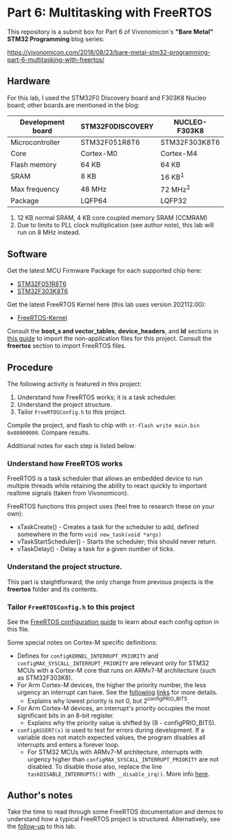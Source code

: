 # Part 6: Multitasking with FreeRTOS
This repository is a submit box for Part 6 of Vivonomicon's **"Bare Metal" STM32 Programming** blog series:

https://vivonomicon.com/2018/08/23/bare-metal-stm32-programming-part-6-multitasking-with-freertos/

## Hardware
For this lab, I used the STM32F0 Discovery board and F303K8 Nucleo board; other boards are mentioned in the blog:

Development board | STM32F0DISCOVERY | NUCLEO-F303K8
------------------|------------------|---------------
Microcontroller   | STM32F051R8T6    | STM32F303K8T6
Core              | Cortex-M0        | Cortex-M4
Flash memory      | 64 KB            | 64 KB
SRAM              | 8 KB             | 16 KB<sup>1</sup>
Max frequency     | 48 MHz           | 72 MHz<sup>2</sup>
Package           | LQFP64           | LQFP32

1. 12 KB normal SRAM, 4 KB core coupled memory SRAM (CCMRAM)
2. Due to limits to PLL clock multiplication (see author note), this lab will run on 8 MHz instead.

## Software
Get the latest MCU Firmware Package for each supported chip here:
* [STM32F051R8T6](https://github.com/STMicroelectronics/STM32CubeF0 "STM32CubeF0")
* [STM32F303K8T6](https://github.com/STMicroelectronics/STM32CubeF3 "STM32CubeF3")

Get the latest FreeRTOS Kernel here (this lab uses version 202112.00):
* [FreeRTOS-Kernel](https://github.com/FreeRTOS/FreeRTOS-Kernel "FreeRTOS kernel only")

Consult the **boot_s and vector_tables**, **device_headers**, and **ld** sections in [this guide](../../import-files.md) to import the non-application files for this project. Consult the **freertos** section to import FreeRTOS files.

## Procedure
The following activity is featured in this project:
1. Understand how FreeRTOS works; it is a task scheduler.
2. Understand the project structure.
3. Tailor `FreeRTOSConfig.h` to this project.

Compile the project, and flash to chip with `st-flash write main.bin 0x08000000`. Compare results.

Additional notes for each step is listed below:

### Understand how FreeRTOS works
FreeRTOS is a task scheduler that allows an embedded device to run multiple threads while retaining the ability to react quickly to important realtime signals (taken from Vivonomicon).

FreeRTOS functions this project uses (feel free to research these on your own):
* xTaskCreate() - Creates a task for the scheduler to add, defined somewhere in the form
`void new_task(void *args)`
* vTaskStartScheduler() - Starts the scheduler; this should never return.
* vTaskDelay() - Delay a task for a given number of ticks. 

### Understand the project structure.
This part is staightforward; the only change from previous projects is the **freertos** folder and its contents.

### Tailor `FreeRTOSConfig.h` to this project
See the [FreeRTOS configuration guide](https://www.freertos.org/a00110.html) to learn about each config option in this file.

Some special notes on Cortex-M specific definitions:
* Defines for `configKERNEL_INTERRUPT_PRIORITY` and `configMAX_SYSCALL_INTERRUPT_PRIORITY` are relevant only for STM32 MCUs with a Cortex-M core that runs on ARMv7-M architecture (such as STM32F303K8).
* For Arm Cortex-M devices, the higher the priority number, the less urgency an interrupt can have. See the [following](https://community.arm.com/arm-community-blogs/b/embedded-blog/posts/cutting-through-the-confusion-with-arm-cortex-m-interrupt-priorities "ARM community blogs") [links](https://www.freertos.org/RTOS-Cortex-M3-M4.html "FreeRTOS note for Cortex-M") for more details.
  * Explains why lowest priority is not 0, but 2<sup>configPRIO_BITS</sup>.
* For Arm Cortex-M devices, an interrupt's priority occupies the most significant bits in an 8-bit register.
  * Explains why the priority value is shifted by (8 - configPRIO_BITS).
* `configASSERT(x)` is used to test for errors during development. If a variable does not match expected values, the program disables all interrupts and enters a forever loop.
  * For STM32 MCUs with ARMv7-M architecture, interrupts with urgency higher than `configMAX_SYSCALL_INTERRUPT_PRIORITY` are not disabled. To disable those also, replace the line `taskDISABLE_INTERRUPTS()` with `__disable_irq()`. More info [here](https://forums.freertos.org/t/how-to-disable-interrupt-on-cortex-m/10046/2 "FreeRTOS forum answer").

## Author's notes
Take the time to read through some FreeRTOS documentation and demos to understand how a typical FreeRTOS project is structured. Alternatively, see the [follow-up](../part6-followup) to this lab.
